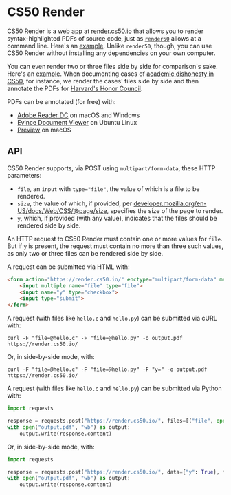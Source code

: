 # CS50 Render

CS50 Render is a web app at [render.cs50.io](https://render.cs50.io/) that allows you to render syntax-highlighted PDFs of source code, just as [`render50`](/render50/) allows at a command line. Here's an [example](https://render.cs50.io/hello.pdf). Unlike `render50`, though, you can use CS50 Render without installing any dependencies on your own computer.

You can even render two or three files side by side for comparison's sake. Here's an [example](https://render.cs50.io/hellos.pdf). When documenting cases of [academic dishonesty in CS50](https://cs.harvard.edu/malan/publications/Teaching_Academic_Honesty_in_CS50.pdf), for instance, we render the cases' files side by side and then annotate the PDFs for [Harvard's Honor Council](https://honorcouncil.fas.harvard.edu/).

PDFs can be annotated (for free) with:

- [Adobe Reader DC](https://acrobat.adobe.com/us/en/acrobat/pdf-reader.html) on macOS and Windows
- [Evince Document Viewer](https://help.ubuntu.com/community/Evince) on Ubuntu Linux
- [Preview](https://support.apple.com/en-us/HT201740) on macOS

## API

CS50 Render supports, via POST using `multipart/form-data`, these HTTP parameters:

* `file`, an `input` with `type="file"`, the value of which is a file to be rendered.
* `size`, the value of which, if provided, per [developer.mozilla.org/en-US/docs/Web/CSS/@page/size](https://developer.mozilla.org/en-US/docs/Web/CSS/@page/size), specifies the size of the page to render.
* `y`, which, if provided (with any value), indicates that the files should be rendered side by side.

An HTTP request to CS50 Render must contain one or more values for `file`. But if `y` is present, the request must contain no more than three such values, as only two or three files can be rendered side by side.

A request can be submitted via HTML with:

```html
<form action="https://render.cs50.io/" enctype="multipart/form-data" method="post">
    <input multiple name="file" type="file">
    <input name="y" type="checkbox">
    <input type="submit">
</form>
```

A request (with files like `hello.c` and `hello.py`) can be submitted via cURL with:

```text
curl -F "file=@hello.c" -F "file=@hello.py" -o output.pdf https://render.cs50.io/
```

Or, in side-by-side mode, with:

```text
curl -F "file=@hello.c" -F "file=@hello.py" -F "y=" -o output.pdf https://render.cs50.io/
```

A request (with files like `hello.c` and `hello.py`) can be submitted via Python with:

```py
import requests

response = requests.post("https://render.cs50.io/", files=[("file", open("hello.c")), ("file", open("hello.py"))])
with open("output.pdf", "wb") as output:
    output.write(response.content)
```

Or, in side-by-side mode, with:

```py
import requests

response = requests.post("https://render.cs50.io/", data={"y": True}, files=[("file", open("hello.c")), ("file", open("hello.py"))])
with open("output.pdf", "wb") as output:
    output.write(response.content)
```
